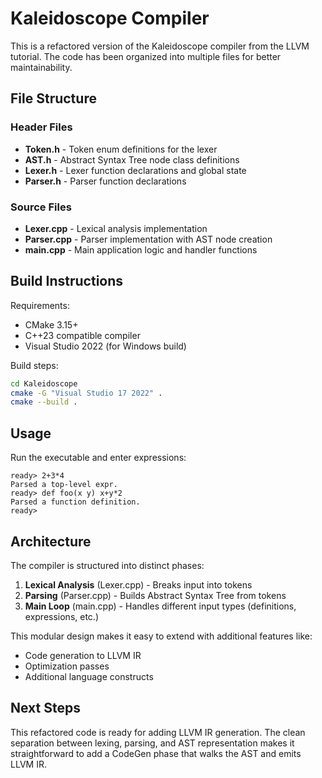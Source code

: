 # Kaleidoscope Compiler

This is a refactored version of the Kaleidoscope compiler from the LLVM tutorial. The code has been organized into multiple files for better maintainability.

## File Structure

### Header Files
- **Token.h** - Token enum definitions for the lexer
- **AST.h** - Abstract Syntax Tree node class definitions
- **Lexer.h** - Lexer function declarations and global state
- **Parser.h** - Parser function declarations

### Source Files  
- **Lexer.cpp** - Lexical analysis implementation
- **Parser.cpp** - Parser implementation with AST node creation
- **main.cpp** - Main application logic and handler functions

## Build Instructions

Requirements:
- CMake 3.15+
- C++23 compatible compiler
- Visual Studio 2022 (for Windows build)

Build steps:
```bash
cd Kaleidoscope
cmake -G "Visual Studio 17 2022" .
cmake --build .
```

## Usage

Run the executable and enter expressions:
```
ready> 2+3*4
Parsed a top-level expr.
ready> def foo(x y) x+y*2
Parsed a function definition.
ready> 
```

## Architecture

The compiler is structured into distinct phases:

1. **Lexical Analysis** (Lexer.cpp) - Breaks input into tokens
2. **Parsing** (Parser.cpp) - Builds Abstract Syntax Tree from tokens  
3. **Main Loop** (main.cpp) - Handles different input types (definitions, expressions, etc.)

This modular design makes it easy to extend with additional features like:
- Code generation to LLVM IR
- Optimization passes
- Additional language constructs

## Next Steps

This refactored code is ready for adding LLVM IR generation. The clean separation between lexing, parsing, and AST representation makes it straightforward to add a CodeGen phase that walks the AST and emits LLVM IR.
